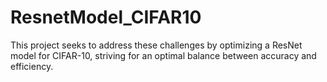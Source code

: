 # ResnetModel_CIFAR10
This project seeks to address these challenges by optimizing a ResNet model for CIFAR-10, striving for an optimal balance between accuracy and efficiency.
